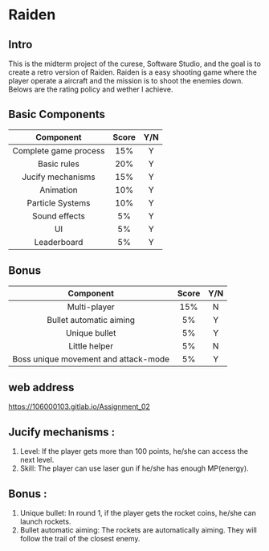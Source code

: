 # Raiden
## Intro
This is the midterm project of the curese, Software Studio, and the goal is to create a retro version of Raiden. Raiden is a easy shooting game where the player operate a aircraft and the mission is to shoot the enemies down. Belows are the rating policy and wether I achieve.

## Basic Components
|Component|Score|Y/N|
|:-:|:-:|:-:|
|Complete game process|15%|Y|
|Basic rules|20%|Y|
|Jucify mechanisms|15%|Y|
|Animation|10%|Y|
|Particle Systems|10%|Y|
|Sound effects|5%|Y|
|UI|5%|Y|
|Leaderboard|5%|Y|

## Bonus
|Component|Score|Y/N|
|:-:|:-:|:-:|
|Multi-player|15%|N|
|Bullet automatic aiming|5%|Y|
|Unique bullet|5%|Y|
|Little helper|5%|N|
|Boss unique movement and attack-mode|5%|Y|

## web address
https://106000103.gitlab.io/Assignment_02

## Jucify mechanisms : 
1. Level: If the player gets more than 100 points, he/she can access the next level.
2. Skill: The player can use laser gun if he/she has enough MP(energy).

## Bonus : 
1. Unique bullet: In round 1, if the player gets the rocket coins, he/she can launch rockets.
2. Bullet automatic aiming: The rockets are automatically aiming. They will follow the trail of the closest enemy.

